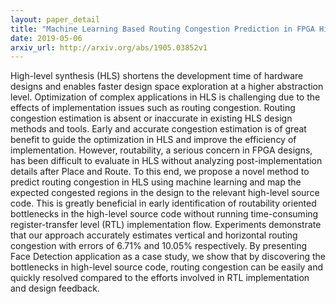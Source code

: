 ```yaml
---
layout: paper_detail
title: "Machine Learning Based Routing Congestion Prediction in FPGA High-Level Synthesis"
date: 2019-05-06
arxiv_url: http://arxiv.org/abs/1905.03852v1
---
```


High-level synthesis (HLS) shortens the development time of hardware designs and enables faster design space exploration at a higher abstraction level. Optimization of complex applications in HLS is challenging due to the effects of implementation issues such as routing congestion. Routing congestion estimation is absent or inaccurate in existing HLS design methods and tools. Early and accurate congestion estimation is of great benefit to guide the optimization in HLS and improve the efficiency of implementation. However, routability, a serious concern in FPGA designs, has been difficult to evaluate in HLS without analyzing post-implementation details after Place and Route. To this end, we propose a novel method to predict routing congestion in HLS using machine learning and map the expected congested regions in the design to the relevant high-level source code. This is greatly beneficial in early identification of routability oriented bottlenecks in the high-level source code without running time-consuming register-transfer level (RTL) implementation flow. Experiments demonstrate that our approach accurately estimates vertical and horizontal routing congestion with errors of 6.71% and 10.05% respectively. By presenting Face Detection application as a case study, we show that by discovering the bottlenecks in high-level source code, routing congestion can be easily and quickly resolved compared to the efforts involved in RTL implementation and design feedback.
